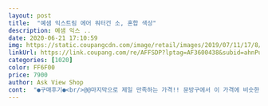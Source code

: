 ```yaml
---
layout: post 
title:  "예샘 익스트림 에어 워터건 소, 혼합 색상" 
description: 예샘 익스 ..
date: 2020-06-21 17:10:59 
img: https://static.coupangcdn.com/image/retail/images/2019/07/11/17/8/90eb40ac-f4b5-447a-82d8-94fe58f62966.jpg 
linkUrl: https://link.coupang.com/re/AFFSDP?lptag=AF3600438&subid=ahnPublicAsk&pageKey=257796471&itemId=808748300&vendorItemId=5056890007&traceid=V0-113-5adb45942ce75785 
categories: [1020] 
color: FF6F00 
price: 7900 
author: Ask View Shop 
cont:  "●구매후기●<br/>@@마지막으로 제일 만족하는 가격!! 문방구에서 이 가격에 비슷한 물총 절대 못삽니다ㅋㅋㅋㅋㅋ 쿠팡에서 저렴하게 살 수 있었네요!<br/>@@물총 검색하면 촌스러운 형광색 많이 나오는데 이건 디자인도 예쁘고 색깔도 튀지 않아서 마음에 듭니다!<br/>@@제일 작은 사이즈로 샀는데 크기가 여자사람팔뚝만해요<br/>@@특히 발사를 길게 할 수 있다는 점이 제일 마음에 들었어요!! 보통 방아쇠부분을 눌러야 물이 나오는데 사실 이게 손가락 아프고 물이 조금씩 나와서 거리가 조금만 멀어도 닿지 않는데 이건 밑을 천천히 밀수록 오래 발사되서 조준해서 쏘기도 쉽고 부드럽게 밀리기 때문에 초등학생 조카들도 오래 가지고 놀더라구요!<br/>디자인이 특별히 이쁘진 않지만 저렴한 가격에 상품퀄리티도 괜찮고 여름 물놀이 용품으로 괜찮은거 같아요.<br/><br/>물넣으면 무거워지겠지만 물총자체 무게는 엄청 가벼워요.<br/><br/>물놀이가서 놀려고 구매했어요.<br/><br/>물줄기도 길게 멀리까지 나가고 퀄리티 좋네요.<br/><br/>물총이 작을수록 물이 적게 들어가서 몇번 쏘지도 못하고 물 넣느라 바쁜데 이건 가득담으면 꽤 오래 쏠 수 있어서 진짜 가지고 놀만 합니다!<br/>물탱크 부분이 열기 쉽게 되어 있어서 물넣기 편하구요.<br/><br/>물탱크가 대용량으로  800ml나 들어가서 신나게 놀수 있을것 같아요.<br/><br/>배송도 정말 빠르고 물총 쏘는 방식도 방아쇠가 아니라 펌프형이라 애가 잘쏴요.<br/> 기존거는 펌프질을 하고 방아쇠를 별도로 당겨야해서 제가 자꾸 해줘야하는데 이건 그러지않아도되서 넘 좋내요.<br/> 물 넣는 곳도 일체형이라... <br/> 망가질 염려 없을거같고 행여 망가지더라도 가격이 저렴해서 재구매하면 될거같습니다<br/>배송은 하루만에 문앞에 와있는 역시 쿠팡 로켓배송 최고에요<br/>상품도 망가짐 없이 잘 왔어요<br/>소 사이즈임에도 불구하고 생각보다 커요<br/>아랫부분 펌프를 잡아당겨 물이 발사되는 원리인데 뻑뻑하지 않고 펌프가 굉장히 부드럽고 아이들도 쉽게 조작 할수 있겠어요.<br/><br/>아무리 쎄봤자 물총이니 어느정도겠지 하고 생각했는데 이거 진짜 쎕니다.<br/> 시험삼아 화장실에 쐈는데 선반에 있던거 다 떨어졌어요ㅋㅋㅋㅋㅋㅋㅋㅋㅋ<br/>아이랑 놀아주려고 구매하는거라면 사지 마세요.<br/><br/>아이보다 저랑 남편이 더 신나게 놀거 같아요^^<br/>조카들이랑 놀때 쓰려고 샀는데 어른들(?)한테 다 뺏겼네요.<br/><br/>" 
---
```

